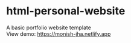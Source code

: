 # html-personal-website

A basic portfolio website template <br>
View demo: https://monish-jha.netlify.app
